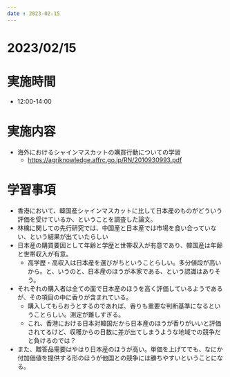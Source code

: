 ```yaml
---
date : 2023-02-15
---
```


# 2023/02/15

# 実施時間
- 12:00-14:00

# 実施内容
- 海外におけるシャインマスカットの購買行動についての学習
    - https://agriknowledge.affrc.go.jp/RN/2010930993.pdf

# 学習事項
- 香港において、韓国産シャインマスカットに比して日本産のものがどういう評価を受けているか、ということを調査した論文。
- 林檎に関しての先行研究では、中国産と日本産では市場を食い合っていない、という結果が出ていたらしい
- 日本産の購買要因として年齢と学歴と世帯収入が有意であり、韓国産は年齢と世帯収入が有意。
  - 高学歴・高収入は日本産を選びがちということらしい。多分値段が高いから。と、いうのと、日本産のほうが本家である、という認識はありそう。
- それぞれの購入者は全ての面で日本産のほうを高く評価しているようであるが、その項目の中に香りが含まれている。
  - 購入してもらおうとするのであれば、香りも重要な判断基準になるということらしい。測定が難しすぎる。
  - これ、香港における日本対韓国だから日本産のほうが香りがいいと評価されてるけど、収穫からの日数に差が出てしまうような地域での競争だと負けるのでは？
- また、贈答品需要はやはり日本産のほうが高い。単価を上げてでも、なにか付加価値を提供する形のほうが他国との競争には勝ちやすいということになる。